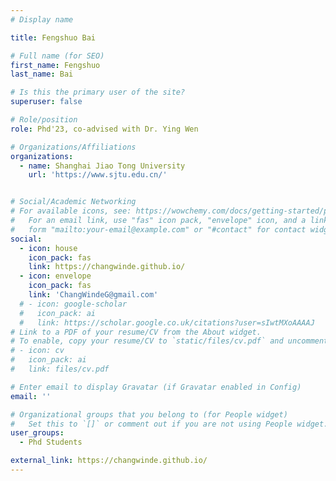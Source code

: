 ```yaml
---
# Display name

title: Fengshuo Bai

# Full name (for SEO)
first_name: Fengshuo
last_name: Bai

# Is this the primary user of the site?
superuser: false

# Role/position
role: Phd'23, co-advised with Dr. Ying Wen

# Organizations/Affiliations
organizations:
  - name: Shanghai Jiao Tong University
    url: 'https://www.sjtu.edu.cn/'


# Social/Academic Networking
# For available icons, see: https://wowchemy.com/docs/getting-started/page-builder/#icons
#   For an email link, use "fas" icon pack, "envelope" icon, and a link in the
#   form "mailto:your-email@example.com" or "#contact" for contact widget.
social:
  - icon: house
    icon_pack: fas
    link: https://changwinde.github.io/
  - icon: envelope
    icon_pack: fas
    link: 'ChangWindeG@gmail.com'
  # - icon: google-scholar
  #   icon_pack: ai
  #   link: https://scholar.google.co.uk/citations?user=sIwtMXoAAAAJ
# Link to a PDF of your resume/CV from the About widget.
# To enable, copy your resume/CV to `static/files/cv.pdf` and uncomment the lines below.
# - icon: cv
#   icon_pack: ai
#   link: files/cv.pdf

# Enter email to display Gravatar (if Gravatar enabled in Config)
email: ''

# Organizational groups that you belong to (for People widget)
#   Set this to `[]` or comment out if you are not using People widget.
user_groups:
  - Phd Students

external_link: https://changwinde.github.io/
---
```

